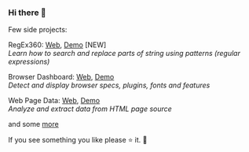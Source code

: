 ### Hi there 👋

Few side projects:

RegEx360: [Web](https://github.com/ademsa/regex360), [Demo](https://ademsa.github.io/regex360) [NEW]   
<em>Learn how to search and replace parts of string using patterns (regular expressions)</em>

Browser Dashboard: [Web](https://github.com/ademsa/browser-dashboard), [Demo](https://ademsa.github.io/browser-dashboard)  
<em>Detect and display browser specs, plugins, fonts and features</em>
  
Web Page Data: [Web](https://github.com/ademsa/web-page-data), [Demo](https://ademsa.github.io/web-page-data)  
<em>Analyze and extract data from HTML page source</em>
  
and some [more](https://github.com/ademsa?tab=repositories)

If you see something you like please ⭐️ it. 🚀
